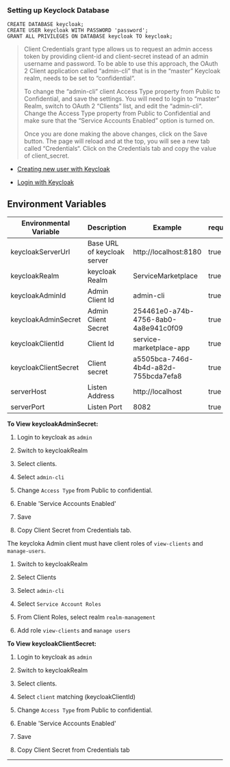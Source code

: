 ### Setting up Keyclock Database
```postgresql
CREATE DATABASE keycloak;
CREATE USER keycloak WITH PASSWORD 'password';
GRANT ALL PRIVILEGES ON DATABASE keycloak TO keycloak;
```

> Client Credentials grant type allows us to request an admin access token by providing client-id and client-secret instead of an admin username and password. To be able to use this approach, the OAuth 2 Client application called “admin-cli” that is in the “master” Keycloak realm, needs to be set to “confidential“.
>
> To change the “admin-cli” client Access Type property from Public to Confidential, and save the settings. You will need to login to “master” Realm, switch to OAuth 2 “Clients” list, and edit the “admin-cli“. Change the Access Type property from Public to Confidential and make sure that the “Service Accounts Enabled” option is turned on. 
>
> Once you are done making the above changes, click on the Save button. The page will reload and at the top, you will see a new tab called “Credentials“. Click on the Credentials tab and copy the value of client_secret.
- [Creating new user with Keycloak](https://www.appsdeveloperblog.com/keycloak-rest-api-create-a-new-user/)


- [Login with Keycloak](https://medium.com/devops-dudes/securing-spring-boot-rest-apis-with-keycloak-1d760b2004e)

## Environment Variables

| Environmental Variable | Description                 | Example                                     | required |
|------------------------|-----------------------------|---------------------------------------------|----------|
| keycloakServerUrl      | Base URL of keycloak server | http://localhost:8180                       | true     |
| keycloakRealm          | keycloak Realm              | ServiceMarketplace                          | true     |
| keycloakAdminId        | Admin Client Id             | admin-cli                                   | true     |
| keycloakAdminSecret    | Admin Client Secret         | 254461e0-a74b-4756-8ab0-4a8e941c0f09        | true     |
| keycloakClientId       | Client Id                   | service-marketplace-app                     | true     |
| keycloakClientSecret   | Client secret               | a5505bca-746d-4b4d-a82d-755bcda7efa8        | true     |
| serverHost             | Listen Address              | http://localhost                            | true     |
| serverPort             | Listen Port                 | 8082                                        | true     |

**To View keycloakAdminSecret:**

1. Login to keycloak as `admin`

2. Switch to keycloakRealm

3. Select clients.

4. Select `admin-cli`

5. Change `Access Type` from Public to confidential.

6. Enable 'Service Accounts Enabled'

7. Save

8. Copy Client Secret from Credentials tab.

The keycloka Admin client must have client roles of `view-clients` and  `manage-users`.

1. Switch to keycloakRealm 

2. Select Clients

3. Select `admin-cli`

4. Select `Service Account Roles`

5. From Client Roles, select realm `realm-management`

6. Add role `view-clients` and `manage users`

**To View keycloakClientSecret:**

1. Login to keycloak as `admin`

2. Switch to keycloakRealm

3. Select clients.

4. Select `client` matching (keycloakClientId)

5. Change `Access Type` from Public to confidential.

6. Enable 'Service Accounts Enabled'

7. Save

8. Copy Client Secret from Credentials tab

---